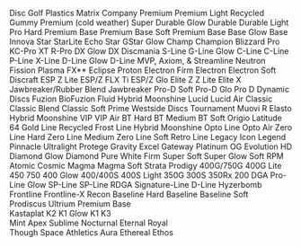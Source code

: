 Disc Golf Plastics Matrix
Company	Premium	Premium Light	Recycled	Gummy Premium (cold weather)	Super Durable	Glow	Durable	Durable Light	Pro	Hard Premium Base	Premium Base	Soft Premium Base	Base Glow	Base
Innova	Star	StarLite	Echo Star	GStar		Glow Champ	Champion	Blizzard	Pro	KC-Pro	XT	R-Pro	DX Glow	DX
Discmania	S-Line			G-Line		Glow C-Line	C-Line		P-Line		X-Line		D-Line Glow	D-Line
MVP, Axiom, & Streamline	Neutron	Fission		Plasma	FX**	Eclipse	Proton			Electron Firm	Electron	Electron Soft		
Discraft	ESP	Z Lite		ESP/Z FLX	Ti	ESP/Z Glo	Elite Z	Z Lite	Elite X	Jawbreaker/Rubber Blend	Jawbreaker	Pro-D Soft	Pro-D Glo	Pro D
Dynamic Discs	Fuzion		BioFuzion	Fluid	Hybrid	Moonshine	Lucid	Lucid Air		Classic	Classic Blend	Classic Soft		Prime
Westside Discs	Tournament		Muovi R	Elasto	Hybrid	Moonshine	VIP	VIP Air		BT Hard	BT Medium	BT Soft		Origio
Latitude 64	Gold Line		Recycled	Frost Line	Hybrid	Moonshine	Opto Line	Opto Air		Zero Line Hard	Zero Line Medium	Zero Line Soft		Retro Line
Legacy	Icon			Legend			Pinnacle	Ultralight		Protege		Gravity		Excel
Gateway	Platinum		OG	Evolution	HD	Diamond Glow	Diamond			Pure White	Firm	Super Soft	Super Glow	Soft
RPM	Atomic						Cosmic				Magma	Magma Soft		Strata
Prodigy	400G/750G	400G Lite		450	750	400 Glow	400/400S	400S Light		350G	300S	350Rx		200
DGA	Pro-Line					Glow SP-Line	SP-Line	RDGA				Signature-Line		D-Line
Hyzerbomb	Frontline			Frontline-X			Recon			Baseline Hard	Baseline	Baseline Soft		
Prodiscus	Ultrium						Premium				Base			
Kastaplat	K2					K1 Glow	K1				K3			
Mint	Apex			Sublime		Nocturnal	Eternal				Royal			
Though Space Athletics	Aura			Ethereal			Ethos					